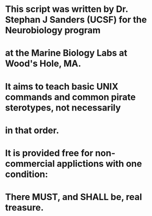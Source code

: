 # This script was written by Dr. Stephan J Sanders (UCSF) for the Neurobiology program 
# at the Marine Biology Labs at Wood's Hole, MA.


# It aims to teach basic UNIX commands and common pirate sterotypes, not necessarily 
# in that order.


# It is provided free for non-commercial applictions with one condition:


# There MUST, and SHALL be, real treasure.
